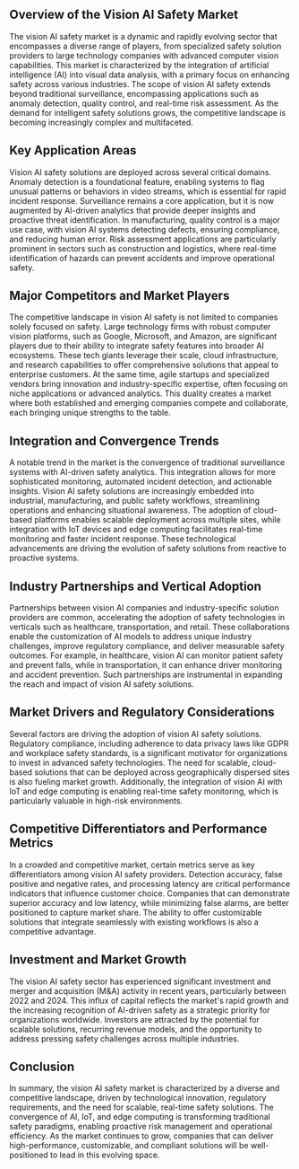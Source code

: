 ## Overview of the Vision AI Safety Market
The vision AI safety market is a dynamic and rapidly evolving sector that encompasses a diverse range of players, from specialized safety solution providers to large technology companies with advanced computer vision capabilities. This market is characterized by the integration of artificial intelligence (AI) into visual data analysis, with a primary focus on enhancing safety across various industries. The scope of vision AI safety extends beyond traditional surveillance, encompassing applications such as anomaly detection, quality control, and real-time risk assessment. As the demand for intelligent safety solutions grows, the competitive landscape is becoming increasingly complex and multifaceted.

## Key Application Areas
Vision AI safety solutions are deployed across several critical domains. Anomaly detection is a foundational feature, enabling systems to flag unusual patterns or behaviors in video streams, which is essential for rapid incident response. Surveillance remains a core application, but it is now augmented by AI-driven analytics that provide deeper insights and proactive threat identification. In manufacturing, quality control is a major use case, with vision AI systems detecting defects, ensuring compliance, and reducing human error. Risk assessment applications are particularly prominent in sectors such as construction and logistics, where real-time identification of hazards can prevent accidents and improve operational safety.

## Major Competitors and Market Players
The competitive landscape in vision AI safety is not limited to companies solely focused on safety. Large technology firms with robust computer vision platforms, such as Google, Microsoft, and Amazon, are significant players due to their ability to integrate safety features into broader AI ecosystems. These tech giants leverage their scale, cloud infrastructure, and research capabilities to offer comprehensive solutions that appeal to enterprise customers. At the same time, agile startups and specialized vendors bring innovation and industry-specific expertise, often focusing on niche applications or advanced analytics. This duality creates a market where both established and emerging companies compete and collaborate, each bringing unique strengths to the table.

## Integration and Convergence Trends
A notable trend in the market is the convergence of traditional surveillance systems with AI-driven safety analytics. This integration allows for more sophisticated monitoring, automated incident detection, and actionable insights. Vision AI safety solutions are increasingly embedded into industrial, manufacturing, and public safety workflows, streamlining operations and enhancing situational awareness. The adoption of cloud-based platforms enables scalable deployment across multiple sites, while integration with IoT devices and edge computing facilitates real-time monitoring and faster incident response. These technological advancements are driving the evolution of safety solutions from reactive to proactive systems.

## Industry Partnerships and Vertical Adoption
Partnerships between vision AI companies and industry-specific solution providers are common, accelerating the adoption of safety technologies in verticals such as healthcare, transportation, and retail. These collaborations enable the customization of AI models to address unique industry challenges, improve regulatory compliance, and deliver measurable safety outcomes. For example, in healthcare, vision AI can monitor patient safety and prevent falls, while in transportation, it can enhance driver monitoring and accident prevention. Such partnerships are instrumental in expanding the reach and impact of vision AI safety solutions.

## Market Drivers and Regulatory Considerations
Several factors are driving the adoption of vision AI safety solutions. Regulatory compliance, including adherence to data privacy laws like GDPR and workplace safety standards, is a significant motivator for organizations to invest in advanced safety technologies. The need for scalable, cloud-based solutions that can be deployed across geographically dispersed sites is also fueling market growth. Additionally, the integration of vision AI with IoT and edge computing is enabling real-time safety monitoring, which is particularly valuable in high-risk environments.

## Competitive Differentiators and Performance Metrics
In a crowded and competitive market, certain metrics serve as key differentiators among vision AI safety providers. Detection accuracy, false positive and negative rates, and processing latency are critical performance indicators that influence customer choice. Companies that can demonstrate superior accuracy and low latency, while minimizing false alarms, are better positioned to capture market share. The ability to offer customizable solutions that integrate seamlessly with existing workflows is also a competitive advantage.

## Investment and Market Growth
The vision AI safety sector has experienced significant investment and merger and acquisition (M&A) activity in recent years, particularly between 2022 and 2024. This influx of capital reflects the market's rapid growth and the increasing recognition of AI-driven safety as a strategic priority for organizations worldwide. Investors are attracted by the potential for scalable solutions, recurring revenue models, and the opportunity to address pressing safety challenges across multiple industries.

## Conclusion
In summary, the vision AI safety market is characterized by a diverse and competitive landscape, driven by technological innovation, regulatory requirements, and the need for scalable, real-time safety solutions. The convergence of AI, IoT, and edge computing is transforming traditional safety paradigms, enabling proactive risk management and operational efficiency. As the market continues to grow, companies that can deliver high-performance, customizable, and compliant solutions will be well-positioned to lead in this evolving space.
